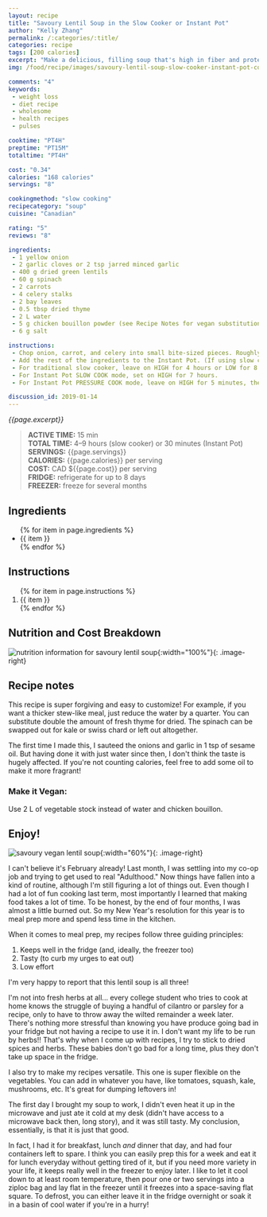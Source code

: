 ```yaml
---
layout: recipe
title: "Savoury Lentil Soup in the Slow Cooker or Instant Pot"
author: "Kelly Zhang"
permalink: /:categories/:title/
categories: recipe
tags: [200 calories]
excerpt: "Make a delicious, filling soup that's high in fiber and protein. It's perfect for meal prep, and I always stock a portion or two in the freezer. Both the vegan and omni versions are delicious."
img: /food/recipe/images/savoury-lentil-soup-slow-cooker-instant-pot-cover.jpg

comments: "4"
keywords:
 - weight loss
 - diet recipe
 - wholesome
 - health recipes
 - pulses

cooktime: "PT4H"
preptime: "PT15M"
totaltime: "PT4H"

cost: "0.34"
calories: "168 calories"
servings: "8"

cookingmethod: "slow cooking"
recipecategory: "soup"
cuisine: "Canadian"

rating: "5"
reviews: "8"

ingredients:
 - 1 yellow onion
 - 2 garlic cloves or 2 tsp jarred minced garlic
 - 400 g dried green lentils
 - 60 g spinach
 - 2 carrots
 - 4 celery stalks
 - 2 bay leaves
 - 0.5 tbsp dried thyme
 - 2 L water
 - 5 g chicken bouillon powder (see Recipe Notes for vegan substitution)
 - 6 g salt

instructions:
 - Chop onion, carrot, and celery into small bite-sized pieces. Roughly chop spinach. Mince garlic if using whole cloves.
 - Add the rest of the ingredients to the Instant Pot. (If using slow cooker, add all ingredients including garlic and onion to the slow cooker.) Stir a few times.
 - For traditional slow cooker, leave on HIGH for 4 hours or LOW for 8 hours.
 - For Instant Pot SLOW COOK mode, set on HIGH for 7 hours.
 - For Instant Pot PRESSURE COOK mode, leave on HIGH for 5 minutes, then natural release (or 8 minutes for quick release).

discussion_id: 2019-01-14
---
```


*{{page.excerpt}}*

> **ACTIVE TIME:** 15 min  
> **TOTAL TIME:** 4–9 hours (slow cooker) or 30 minutes (Instant Pot)  
> **SERVINGS:** {{page.servings}}  
> **CALORIES:** {{page.calories}} per serving  
> **COST:** CAD ${{page.cost}} per serving  
> **FRIDGE:** refrigerate for up to 8 days  
> **FREEZER:** freeze for several months

## Ingredients

<ul>
  {% for item in page.ingredients %}
    <li>{{ item }}</li>
  {% endfor %}
</ul>

## Instructions

<ol>
  {% for item in page.instructions %}
    <li>{{ item }}</li>
  {% endfor %}
</ol>


## Nutrition and Cost Breakdown

![nutrition information for savoury lentil soup](/food/recipe/images/savoury-lentil-soup-slow-cooker-instant-pot-nutrition.jpg){:width="100%"}{: .image-right}



## Recipe notes

This recipe is super forgiving and easy to customize! For example, if you want a thicker stew-like meal, just reduce the water by a quarter. You can substitute double the amount of fresh thyme for dried. The spinach can be swapped out for kale or swiss chard or left out altogether.

The first time I made this, I sauteed the onions and garlic in 1 tsp of sesame oil. But having done it with just water since then, I don't think the taste is hugely affected. If you're not counting calories, feel free to add some oil to make it more fragrant!

### Make it Vegan:

Use 2 L of vegetable stock instead of water and chicken bouillon.

## Enjoy!

![savoury vegan lentil soup](/food/recipe/images/savoury-lentil-soup-slow-cooker-instant-pot-1.jpg){:width="60%"}{: .image-right}

I can't believe it's February already! Last month, I was settling into my co-op job and trying to get used to real "Adulthood."  Now things have fallen into a kind of routine, although I'm still figuring a lot of things out. Even though I had a lot of fun cooking last term, most importantly I learned that making food takes a lot of time. To be honest, by the end of four months, I was almost a little burned out. So my New Year's resolution for this year is to meal prep more and spend less time in the kitchen.

When it comes to meal prep, my recipes follow three guiding principles:

1. Keeps well in the fridge (and, ideally, the freezer too)
1. Tasty (to curb my urges to eat out)
1. Low effort

I'm very happy to report that this lentil soup is all three!

I'm not into fresh herbs at all... every college student who tries to cook at home knows the struggle of buying a handful of cilantro or parsley for a recipe, only to have to throw away the wilted remainder a week later. There's nothing more stressful than knowing you have produce going bad in your fridge but not having a recipe to use it in. I don't want my life to be run by herbs!! That's why when I come up with recipes, I try to stick to dried spices and herbs. These babies don't go bad for a long time, plus they don't take up space in the fridge.

I also try to make my recipes versatile. This one is super flexible on the vegetables. You can add in whatever you have, like tomatoes, squash, kale, mushrooms, etc. It's great for dumping leftovers in!

The first day I brought my soup to work, I didn't even heat it up in the microwave and just ate it cold at my desk (didn't have access to a microwave back then, long story), and it was still tasty. My conclusion, essentially, is that it is just that good.

In fact, I had it for breakfast, lunch *and* dinner that day, and had four containers left to spare. I think you can easily prep this for a week and eat it for lunch everyday without getting tired of it, but if you need more variety in your life, it keeps really well in the freezer to enjoy later. I like to let it cool down to at least room temperature, then pour one or two servings into a ziploc bag and lay flat in the freezer until it freezes into a space-saving flat square. To defrost, you can either leave it in the fridge overnight or soak it in a basin of cool water if you're in a hurry!
